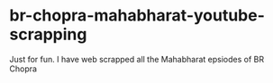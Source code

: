 # br-chopra-mahabharat-youtube-scrapping
Just for fun. I have web scrapped all the Mahabharat epsiodes of BR Chopra 

